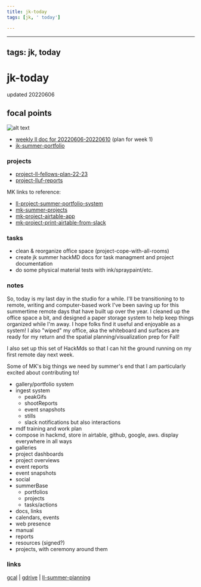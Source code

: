 ```yaml
---
title: jk-today
tags: [jk, ' today']

---
```


---
tags: jk, today
---

# jk-today

updated 20220606

## focal points
![alt text](https://files.slack.com/files-pri/T0HTW3H0V-F03JA0YB76J/img_5672_360.gif?pub_secret=8488ef5a26)

- [weekly ll doc for 20220606-20220610](https://hackmd.io/6FfmbnrHStidvXye3Rqrtw?view) (plan for week 1)
- [jk-summer-portfolio](/CG88rYeiRfSWAGlHCHdr1Q)

### projects

- [project-ll-fellows-plan-22-23](/t4Of3yM6QleigLm6Xz9zXA)
- [project-lluf-reports](/t4R5kQs7QCCb5smh6jWyVg)

MK links to reference:
- [ll-project-summer-portfolio-system](/L1bJvNwkQkKlsN567JinsQ)
- [mk-summer-projects](/VfJQpSKQTIeTTduJwlTx7Q)
- [mk-project-airtable-app](/8NrvhyxJTp6a98YPatnVnw)
- [mk-project-print-airtable-from-slack](/TmBLjIm4RdmcIaJ4Fm58WA)

### tasks

- clean & reorganize office space (project-cope-with-all-rooms)
- create jk summer hackMD docs for task managment and project documentation
- do some physical material tests with ink/spraypaint/etc.



### notes

So, today is my last day in the studio for a while. I'll be transitioning to to remote, writing and computer-based work I've been saving up for this summertime remote days that have built up over the year. I cleaned up the office space a bit, and designed a paper storage system to help keep things organized while I'm away. I hope folks find it useful and enjoyable as a system! I also "wiped" my office, aka the whiteboard and surfaces are ready for my return and the spatial planning/visualization prep for Fall!

I also set up this set of HackMds so that I can hit the ground running on my first remote day next week.



Some of MK's big things we need by summer's end that I am particularly excited about contributing to!
- gallery/portfolio system
- ingest system
    - peakGifs
    - shootReports
    - event snapshots
    - stills
    - slack notifications but also interactions
- mdf training and work plan
- compose in hackmd, store in airtable, github, google, aws. display everywhere in all ways
- galleries
- project dashboards
- project overviews
- event reports
- event snapshots
- social
- summerBase
    - portfolios
    - projects
    - tasks/actions
- docs, links
- calendars, events
- web presence
- manual
- reports
- resources (signed?)
- projects, with ceremony around them


### links

[gcal](https://calendar.google.com/calendar/u/0/r) | [gdrive](https://drive.google.com/drive/my-drive)  | [ll-summer-planning](https://hackmd.io/sEVz4Tn9Q46HDZ8SD5Wk0A) 